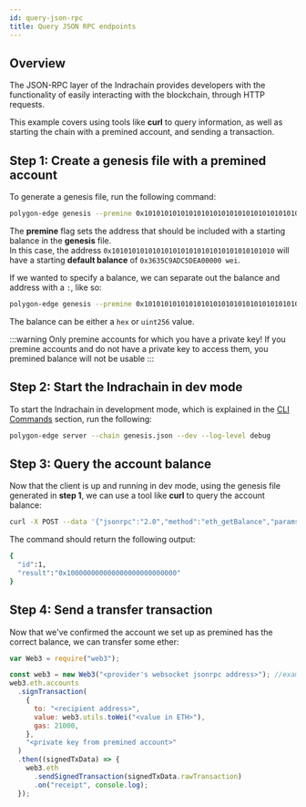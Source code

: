 ```yaml
---
id: query-json-rpc
title: Query JSON RPC endpoints
---
```


## Overview

The JSON-RPC layer of the Indrachain provides developers with the functionality of easily interacting with the blockchain,
through HTTP requests.

This example covers using tools like **curl** to query information, as well as starting the chain with a premined account,
and sending a transaction.

## Step 1: Create a genesis file with a premined account

To generate a genesis file, run the following command:
````bash
polygon-edge genesis --premine 0x1010101010101010101010101010101010101010
````

The **premine** flag sets the address that should be included with a starting balance in the **genesis** file.<br />
In this case, the address `0x1010101010101010101010101010101010101010` will have a starting **default balance** of 
`0x3635C9ADC5DEA00000 wei`.

If we wanted to specify a balance, we can separate out the balance and address with a `:`, like so:
````bash
polygon-edge genesis --premine 0x1010101010101010101010101010101010101010:0x123123
````

The balance can be either a `hex` or `uint256` value.

:::warning Only premine accounts for which you have a private key!
If you premine accounts and do not have a private key to access them, you premined balance will not be usable
:::

## Step 2: Start the Indrachain in dev mode

To start the Indrachain in development mode, which is explained in the [CLI Commands](/docs/get-started/cli-commands) section, 
run the following: 
````bash
polygon-edge server --chain genesis.json --dev --log-level debug
````

## Step 3: Query the account balance

Now that the client is up and running in dev mode, using the genesis file generated in **step 1**, we can use a tool like 
**curl** to query the account balance:
````bash
curl -X POST --data '{"jsonrpc":"2.0","method":"eth_getBalance","params":["0x1010101010101010101010101010101010101010", "latest"],"id":1}' localhost:8545
````

The command should return the following output:
````bash
{
  "id":1,
  "result":"0x100000000000000000000000000"
}
````

## Step 4: Send a transfer transaction

Now that we've confirmed the account we set up as premined has the correct balance, we can transfer some ether:

````js
var Web3 = require("web3");

const web3 = new Web3("<provider's websocket jsonrpc address>"); //example: ws://localhost:10002/ws
web3.eth.accounts
  .signTransaction(
    {
      to: "<recipient address>",
      value: web3.utils.toWei("<value in ETH>"),
      gas: 21000,
    },
    "<private key from premined account>"
  )
  .then((signedTxData) => {
    web3.eth
      .sendSignedTransaction(signedTxData.rawTransaction)
      .on("receipt", console.log);
  });

````
